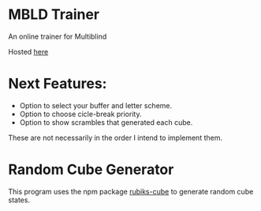 # MBLD Trainer
An online trainer for Multiblind

Hosted [here](https://linux.ime.usp.br/~pedrosousa/MBLD-Trainer)

# Next Features:
- Option to select your buffer and letter scheme.
- Option to choose cicle-break priority.
- Option to show scrambles that generated each cube.

These are not necessarily in the order I intend to implement them.

# Random Cube Generator
This program uses the npm package [rubiks-cube](https://github.com/pedroteosousa/rubiks-cube) to generate random cube states.
